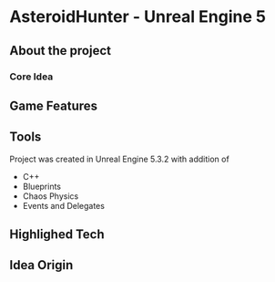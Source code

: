 # AsteroidHunter - Unreal Engine 5

## About the project
### Core Idea


## Game Features

## Tools
Project was created in Unreal Engine 5.3.2 with addition of
* C++
* Blueprints
* Chaos Physics
* Events and Delegates

## Highlighed Tech


## Idea Origin

